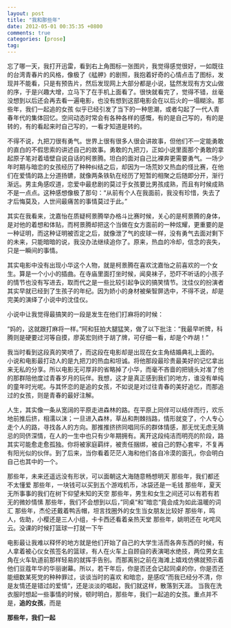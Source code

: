 ```yaml
---
layout: post
title: "我和那些年"
date: 2012-05-01 00:35:35 +0800
comments: true
categories: [prose]
tag:
---
```


忘了哪一天，我打开迅雷，看到右上角图标一张图片，我觉得感觉很好，一如既往的台湾青春片的风格，像极了《艋舺》的剧照，我抱着好奇的心情点击了图标，发现并不能看，只是有预告片，然后发现网上大部分都是小说，猛然发现有方文山做的序，于是兴趣大增，立马下了在手机上面看了。很快就看完了，觉得不错，丝毫没想到以后还会再去看一遍电影，也没有想到这部电影会在以后火的一塌糊涂。那些年，我们一起追的女孩 似乎已经引发了当下的一种思潮，或者勾起了一代人青春年代的集体回忆。空间动态时常会有各种各样的感慨，有的是自己写的，有的是转的，有的看起来时自己写的，一看才知道是转的。

<!-- more -->

不得不说，九把刀很有勇气。世界上很有很多人很会讲故事，但他们不一定能勇敢的直白的不假思索的讲述自己的故事。勇敢的九把刀，正如小说里面那个勇敢的拿起原子笔对着墙壁自说自话的柯景腾。坦白的面对自己比裸奔更需要勇气。一场少年时期与暗恋的女孩经历了种种纠结之后，却因为一场荒妙又热血的怪比赛，在他们在爱情的路上分道扬镳，就像两条铁轨在经历了短暂的相聚之后随即分开，渐行渐远。男主角感叹道，恋爱中最悲剧的莫过于女孩要比男孩成熟，而且有时候成熟不是一点点。这种感想像极了那句：“从前有个人在我面前，我没有珍惜，失去了才后悔莫及，人世间最痛苦的事情莫过于此。”

其实在我看来，沈嘉怡在质疑柯景腾举办格斗比赛时候，关心的是柯景腾的身体，是对他的着想和体贴，而柯景腾却把这个当做在女方面前的一种炫耀，更重要的是一种证明，而这种证明被否定之后，就像泄了气的皮球一样，没有勇气去面对剩下的未来，只能暗暗的说，我没办法继续追你了。原来，热血的冷却，信念的丧失，只是一瞬间的事情。

其实电影中没有出现小华这个人物，就是柯景腾在喜欢沈嘉怡之前喜欢的一个女生。算是一个小小的插曲。在寺庙里面打坐时候，闻臭袜子，恐吓不听话的小孩子的情节也没有写进去，取而代之是一些比较引起争议的搞笑情节。沈佳仪的扮演者其实早就已经到了生孩子的年纪。因为娇小的身材被柴智屏选中，不得不说，却是完美的演绎了小说中的沈佳仪。

小说中让我觉得最搞笑的一段是发生在他们打麻将的时候：


  “妈的，这就跟打麻将一样。”阿和狂拍大腿猛笑，做了以下批注：“我最早听牌，科腾则是硬要过河等自摸，廖英宏则终于胡了牌，可仔细一看，却是个咋胡！”


我当时看到这段真的笑喷了，而这段在电影却是出现在女主角结婚典礼上面的。
小说和电影最打动人的是九把刀的热血和坦诚。将他那段最珍贵最美好的记忆拿出来无私的分享。所以电影无可厚非的省略掉了小华，而毫不吝啬的把镜头对准了他的那群陪他度过青春岁月的玩伴。我想，这才是真正感到我们的地方，谁没有单纯的童年时光呢。与其怀恋的是追的女孩，不如说是对过往青春的美好追忆，而那追过的女孩，则是青春的最好注解。

人生，其实像一条从宽阔的平原走进森林的路。在平原上同伴可以结伴而行，欢乐地前推后挤，相濡以沫；一旦进入森林，草丛和荆棘挡路，情形就变了，个人专心走个人的路，寻找各人的方向。那推推挤挤同唱同乐的群体情感，那无忧无虑无猜忌的同侪深情，在人的一生中也只有少年期拥有。离开这段纯洁而明亮的阶段，路其实可能愈走愈孤独。你将被家庭羁绊，被责任捆绑，被自己的野心套牢，不复再有阳光似的伙伴。到了后来，当你看着茫茫人海和他们各自冷漠的面孔，你会明白自己也其中的一个。

那些年，未来还遥远没有形状，可以面朝这大海随意畅想明天
那些年，我们都还不太懂爱
那些年，一块钱可以买到五个游戏机币，冰袋还是一毛钱
那些年，夏天无所事事的我们在树下仰望未知的天空
那些年，男生和女生之间还可以有若有若无的微妙情愫
那些年，我们不会想到以后，”同桌“和”暗恋“竟会成为如此温暖的词汇
那些年，杰伦还戴着鸭舌帽，坦言找圈外的女生当女朋友比较好
那些年，鸣人，佐助，小樱还是三人小组，卡卡西还看着亲热天堂
那些年，姚明还在 叱咤风云。没课的时候打篮球一打就一下午

电影最让我难以释怀的地方就是他们开始了自己的大学生活而各奔东西的时候，有人拿着被心仪女孩签名的篮球，有人在火车上自顾自的表演喝水绝技，两位男女主角在火车轨道前那样轻易的就挥手告别。而那离别之前在海滩上嬉戏仿佛就预示着他们豆蔻年华的华丽谢幕。所以，若干年后，你是否还会记起同桌的你，你是否还能细数某死党的种种罪过，谈谈当时的喜欢 和暗恋，是感叹”而我已经分不清，你是友情还是错过的爱情“，还是淡淡的唱起，我们就这样，散落到天涯。
当我在洗衣服时想起一些事情的时候，顿时明白，那些年，我们一起追的女孩。重点并不是，**追的女孩**，而是

**那些年，我们一起**
